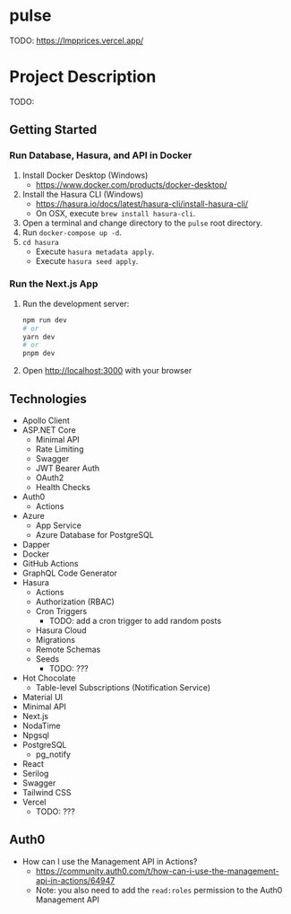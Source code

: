 # pulse

TODO:
https://lmpprices.vercel.app/

# Project Description

TODO:

## Getting Started

### Run Database, Hasura, and API in Docker

1. Install Docker Desktop (Windows)
   - https://www.docker.com/products/docker-desktop/
1. Install the Hasura CLI (Windows)
   - https://hasura.io/docs/latest/hasura-cli/install-hasura-cli/
   - On OSX, execute `brew install hasura-cli`.
1. Open a terminal and change directory to the `pulse` root directory.
1. Run `docker-compose up -d`.
1. `cd hasura`
   - Execute `hasura metadata apply`.
   - Execute `hasura seed apply`.

### Run the Next.js App

1. Run the development server:
    ```bash
    npm run dev
    # or
    yarn dev
    # or
    pnpm dev
    ```
2. Open [http://localhost:3000](http://localhost:3000) with your browser

## Technologies

- Apollo Client
- ASP.NET Core
    - Minimal API
    - Rate Limiting
    - Swagger
    - JWT Bearer Auth
    - OAuth2
    - Health Checks
- Auth0
    - Actions
- Azure
    - App Service
    - Azure Database for PostgreSQL
- Dapper
- Docker
- GitHub Actions
- GraphQL Code Generator
- Hasura
    - Actions
    - Authorization (RBAC)
    - Cron Triggers
        - TODO: add a cron trigger to add random posts
    - Hasura Cloud
    - Migrations
    - Remote Schemas
    - Seeds
        - TODO: ???
- Hot Chocolate
    - Table-level Subscriptions (Notification Service)
- Material UI
- Minimal API
- Next.js
- NodaTime
- Npgsql
- PostgreSQL
    - pg_notify
- React
- Serilog
- Swagger
- Tailwind CSS
- Vercel
    - TODO: ???

## Auth0

- How can I use the Management API in Actions?
    - https://community.auth0.com/t/how-can-i-use-the-management-api-in-actions/64947
    - Note: you also need to add the `read:roles` permission to the Auth0 Management API
